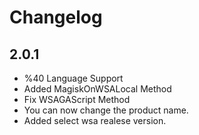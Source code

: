 # Changelog

## 2.0.1

+ %40 Language Support
+ Added MagiskOnWSALocal Method
+ Fix WSAGAScript Method
+ You can now change the product name.
+ Added select wsa realese version.